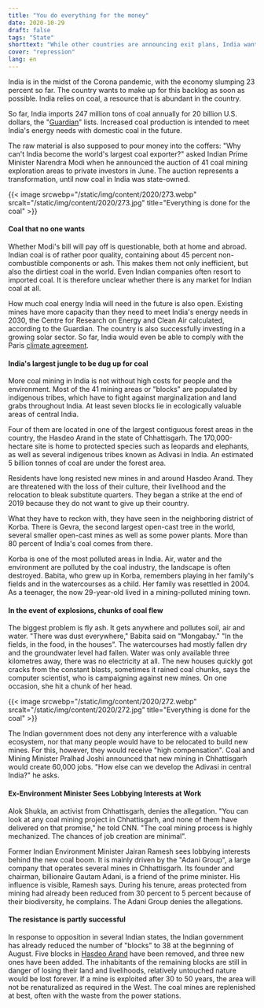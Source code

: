 ```yaml
---
title: "You do everything for the money"
date: 2020-10-29
draft: false
tags: "State"
shorttext: "While other countries are announcing exit plans, India wants to save the economy with coal."
cover: "repression"
lang: en
---
```


India is in the midst of the Corona pandemic, with the economy slumping 23 percent so far. The country wants to make up for this backlog as soon as possible. India relies on coal, a resource that is abundant in the country.

So far, India imports 247 million tons of coal annually for 20 billion U.S. dollars, the "[Guardian](https://www.theguardian.com/world/2020/aug/08/india-prime-minister-narendra-modi-plans-to-fell-ancient-forest-to-create-40-new-coal-fields "India plans to fell ancient forest to create 40 new coalfields")" lists. Increased coal production is intended to meet India's energy needs with domestic coal in the future.

The raw material is also supposed to pour money into the coffers: "Why can't India become the world's largest coal exporter?" asked Indian Prime Minister Narendra Modi when he announced the auction of 41 coal mining exploration areas to private investors in June. The auction represents a transformation, until now coal in India was state-owned.

{{< image srcwebp="/static/img/content/2020/273.webp" srcalt="/static/img/content/2020/273.jpg" title="Everything is done for the coal" >}}

#### Coal that no one wants

Whether Modi's bill will pay off is questionable, both at home and abroad. Indian coal is of rather poor quality, containing about 45 percent non-combustible components or ash. This makes them not only inefficient, but also the dirtiest coal in the world. Even Indian companies often resort to imported coal. It is therefore unclear whether there is any market for Indian coal at all.

How much coal energy India will need in the future is also open. Existing mines have more capacity than they need to meet India's energy needs in 2030, the Centre for Research on Energy and Clean Air calculated, according to the Guardian. The country is also successfully investing in a growing solar sector. So far, India would even be able to comply with the Paris [climate agreement](https://edition.cnn.com/interactive/2020/09/world/climate-covid-money-intl/ "The one chance we have").

#### India's largest jungle to be dug up for coal

More coal mining in India is not without high costs for people and the environment. Most of the 41 mining areas or "blocks" are populated by indigenous tribes, which have to fight against marginalization and land grabs throughout India. At least seven blocks lie in ecologically valuable areas of central India.

Four of them are located in one of the largest contiguous forest areas in the country, the Hasdeo Arand in the state of Chhattisgarh. The 170,000-hectare site is home to protected species such as leopards and elephants, as well as several indigenous tribes known as Adivasi in India. An estimated 5 billion tonnes of coal are under the forest area.

Residents have long resisted new mines in and around Hasdeo Arand. They are threatened with the loss of their culture, their livelihood and the relocation to bleak substitute quarters. They began a strike at the end of 2019 because they do not want to give up their country.

What they have to reckon with, they have seen in the neighboring district of Korba. There is Gevra, the second largest open-cast tree in the world, several smaller open-cast mines as well as some power plants. More than 80 percent of India's coal comes from there.

Korba is one of the most polluted areas in India. Air, water and the environment are polluted by the coal industry, the landscape is often destroyed. Babita, who grew up in Korba, remembers playing in her family's fields and in the watercourses as a child. Her family was resettled in 2004. As a teenager, the now 29-year-old lived in a mining-polluted mining town.

#### In the event of explosions, chunks of coal flew

The biggest problem is fly ash. It gets anywhere and pollutes soil, air and water. "There was dust everywhere," Babita said on "Mongabay." "In the fields, in the food, in the houses". The watercourses had mostly fallen dry and the groundwater level had fallen. Water was only available three kilometres away, there was no electricity at all. The new houses quickly got cracks from the constant blasts, sometimes it rained coal chunks, says the computer scientist, who is campaigning against new mines. On one occasion, she hit a chunk of her head.

{{< image srcwebp="/static/img/content/2020/272.webp" srcalt="/static/img/content/2020/272.jpg" title="Everything is done for the coal" >}}

The Indian government does not deny any interference with a valuable ecosystem, nor that many people would have to be relocated to build new mines. For this, however, they would receive "high compensation". Coal and Mining Minister Pralhad Joshi announced that new mining in Chhattisgarh would create 60,000 jobs. "How else can we develop the Adivasi in central India?" he asks.

#### Ex-Environment Minister Sees Lobbying Interests at Work

Alok Shukla, an activist from Chhattisgarh, denies the allegation. "You can look at any coal mining project in Chhattisgarh, and none of them have delivered on that promise," he told CNN. "The coal mining process is highly mechanized. The chances of job creation are minimal".

Former Indian Environment Minister Jairan Ramesh sees lobbying interests behind the new coal boom. It is mainly driven by the "Adani Group", a large company that operates several mines in Chhattisgarh. Its founder and chairman, billionaire Gautam Adani, is a friend of the prime minister. His influence is visible, Ramesh says. During his tenure, areas protected from mining had already been reduced from 30 percent to 5 percent because of their biodiversity, he complains. The Adani Group denies the allegations.

#### The resistance is partly successful

In response to opposition in several Indian states, the Indian government has already reduced the number of "blocks" to 38 at the beginning of August. Five blocks in [Hasdeo Arand](https://www.hindustantimes.com/india-news/no-coal-mining-in-hasdeo-arand-coal-ministry-accepts-chhattisgarh-govt-proposal/story-VlyluqQtbv0OPd6hK01h3H.html "Coal ministry accepts Chhattisgarh govt proposal") have been removed, and three new ones have been added. The inhabitants of the remaining blocks are still in danger of losing their land and livelihoods, relatively untouched nature would be lost forever. If a mine is exploited after 30 to 50 years, the area will not be renaturalized as required in the West. The coal mines are replenished at best, often with the waste from the power stations.
